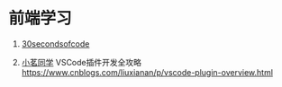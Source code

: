# 前端学习

1. [30secondsofcode](https://www.30secondsofcode.org/css/s/toggle-switch/)

2. [小茗同学](https://haoji.me/)
VSCode插件开发全攻略 https://www.cnblogs.com/liuxianan/p/vscode-plugin-overview.html
